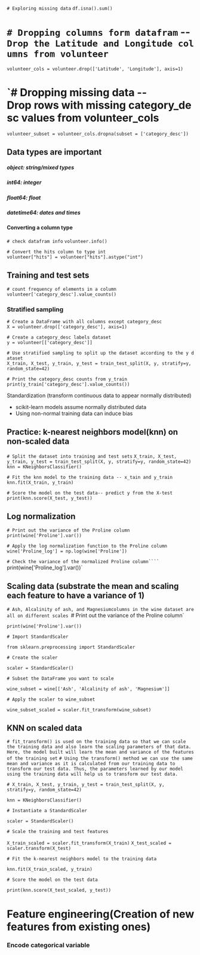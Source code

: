 `# Exploring missing data`
`df.isna().sum()`

 # `# Dropping columns form datafram` --`Drop the Latitude and Longitude columns from volunteer`
 `volunteer_cols = volunteer.drop(['Latitude', 'Longitude'], axis=1)`

 # `# Dropping missing data --Drop rows with missing category_desc values from volunteer_cols
`volunteer_subset = volunteer_cols.dropna(subset = ['category_desc'])`

## Data types are important 
##### object: string/mixed types
##### int64: integer
##### float64: float
##### datetime64: dates and times

####  Converting a column type
`# check datafram info`
`volunteer.info()`

`# Convert the hits column to type int`
`volunteer["hits"] = volunteer["hits"].astype("int")`

## Training and test sets

`# count frequency of elements in a column`
`volunteer['category_desc'].value_counts()`

### Stratified sampling
`# Create a DataFrame with all columns except category_desc`
`X = volunteer.drop(['category_desc'], axis=1)`

`# Create a category_desc labels dataset`
`y = volunteer[['category_desc']]`

`# Use stratified sampling to split up the dataset according to the y dataset`
`X_train, X_test, y_train, y_test = train_test_split(X, y, stratify=y, random_state=42)`

`# Print the category_desc counts from y_train`
`print(y_train['category_desc'].value_counts())`

Standardization (transform continuous data to appear normally distributed)

*  scikit-learn models assume normally distributed data
*  Using non-normal training data can induce bias 
## Practice: k-nearest neighbors model(knn) on non-scaled data
`# Split the dataset into training and test sets`
`X_train, X_test, y_train, y_test = train_test_split(X, y, stratify=y, random_state=42)`
`knn = KNeighborsClassifier()`
  
`# Fit the knn model to the training data -- x_tain and y_train`
`knn.fit(X_train, y_train)`

`# Score the model on the test data-- predict y from the X-test`
`print(knn.score(X_test, y_test))`

## Log normalization 
`# Print out the variance of the Proline column`
`print(wine['Proline'].var())`

`# Apply the log normalization function to the Proline column`
`wine['Proline_log'] = np.log(wine['Proline'])`

`# Check the variance of the normalized Proline column````
`print(wine['Proline_log'].var())`


## Scaling data (substrate the mean and scaling each feature to have a variance of 1)

`# Ash, Alcalinity of ash, and Magnesiumcolumns in the wine dataset are all on different scales
`# Print out the variance of the Proline column`

`print(wine['Proline'].var())`

`# Import StandardScaler`

`from sklearn.preprocessing import StandardScaler`

`# Create the scaler`

`scaler = StandardScaler()`

`# Subset the DataFrame you want to scale`

`wine_subset = wine[['Ash', 'Alcalinity of ash', 'Magnesium']]`

`# Apply the scaler to wine_subset`

`wine_subset_scaled = scaler.fit_transform(wine_subset)`

## KNN on scaled data
`# fit_transform() is used on the training data so that we can scale the training data and also learn the scaling parameters of that data. Here, the model built will learn the mean and variance of the features of the training set`
`# Using the transform() method we can use the same mean and variance as it is calculated from our training data to transform our test data. Thus, the parameters learned by our model using the training data will help us to transform our test data.`

`# X_train, X_test, y_train, y_test = train_test_split(X, y, stratify=y, random_state=42)`

`knn = KNeighborsClassifier()`

`# Instantiate a StandardScaler`

`scaler = StandardScaler()`

`# Scale the training and test features`

`X_train_scaled = scaler.fit_transform(X_train)`
`X_test_scaled = scaler.transform(X_test)`

`# Fit the k-nearest neighbors model to the training data`

`knn.fit(X_train_scaled, y_train)`

`# Score the model on the test data`

`print(knn.score(X_test_scaled, y_test))`


# Feature engineering(Creation of new features from existing ones)

### Encode categorical variable

